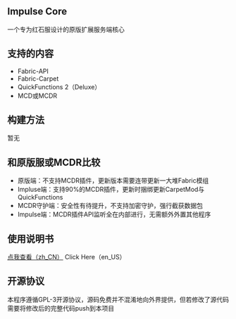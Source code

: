 ## Impulse Core
一个专为红石服设计的原版扩展服务端核心

## 支持的内容
- Fabric-API
- Fabric-Carpet
- QuickFunctions 2（Deluxe）
- MCD或MCDR

## 构建方法
暂无

## 和原版服或MCDR比较
- 原版端：不支持MCDR插件，更新版本需要连带更新一大堆Fabric模组
- Impluse端：支持90%的MCDR插件，更新时捆绑更新CarpetMod与QuickFunctions
- MCDR守护端：安全性有待提升，不支持加密守护，强行截获数据包
- Impulse端：MCDR插件API监听全在内部进行，无需额外外置其他程序

## 使用说明书
[点我查看（zh_CN）](https://github.com/Mr-Notch/Impulse/blob/master/zh_CN.md "点我查看（zh_CN）")
Click Here（en_US）

## 开源协议
本程序遵循GPL-3开源协议，源码免费并不混淆地向外界提供，但若修改了源代码需要将修改后的完整代码push到本项目
